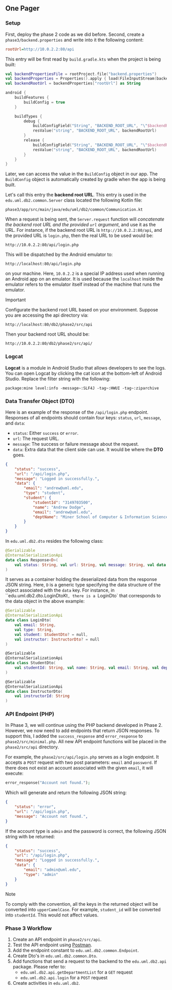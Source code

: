 ## One Pager

### Setup

First, deploy the phase 2 code as we did before. Second, create a `phase3/backend.properties` and write into it the following content:

```ini
rootUrl=http://10.0.2.2:80/api
```

This entry will be first read by `build.gradle.kts` when the project is being built:

```kotlin
val backendPropertiesFile = rootProject.file("backend.properties")
val backendProperties = Properties().apply { load(FileInputStream(backendPropertiesFile)) }
val backendRootUrl = backendProperties["rootUrl"] as String

android {
    buildFeatures {
        buildConfig = true
    }

    buildTypes {
        debug {
            buildConfigField("String", "BACKEND_ROOT_URL", "\"$backendRootUrl\"")
            resValue("string", "BACKEND_ROOT_URL", backendRootUrl)
        }
        release {
            buildConfigField("String", "BACKEND_ROOT_URL", "\"$backendRootUrl\"")
            resValue("string", "BACKEND_ROOT_URL", backendRootUrl)
        }
    }
}
```

Later, we can access the value in the `BuildConfig` object in our app. The `BuildConfig` object is automatically created by gradle when the app is being built.

Let's call this entry the **backend root URL**. This entry is used in the `edu.uml.db2.common.Server` class located the following Kotlin file:

```
phase3/app/src/main/java/edu/uml/db2/common/Communication.kt
```

When a request is being sent, the `Server.request` function will *concatenate the backend root URL and the provided `url` argument*, and use it as the URL. For instance, if the backend root URL is `http://10.0.2.2:80/api`, and the provided URL is `login.php`, then the real URL to be used would be:

```text
http://10.0.2.2:80/api/login.php
```

This will be dispatched by the Android emulator to:

```text
http://localhost:80/api/login.php
```

on your machine. Here, `10.0.2.2` is a special IP address used when running an Android app on an emulator. It is used because the `localhost` inside the emulator refers to the emulator itself instead of the machine that runs the emulator.

> [!IMPORTANT]
>
> Configurate the backend root URL based on your environment. Suppose you are accessing the api directory via:
>
> ```text
> http://localhost:80/db2/phase2/src/api
> ```
>
> Then your backend root URL should be:
>
> ```text
> http://10.0.2.2:80/db2/phase2/src/api/
> ```

### Logcat

**Logcat** is a module in Android Studio that allows developers to see the logs. You can open Logcat by clicking the cat icon at the bottom-left of Android Studio. Replace the filter string with the following:

```text
package:mine level:info -message~:SLF4J -tag~:HWUI -tag~:ziparchive
```

### Data Transfer Object (DTO)

Here is an example of the response of the `/api/login.php` endpoint. Responses of all endpoints should contain four keys: `status`, `url`, `message`, and `data`:

- `status`: Either `success` or `error`.
- `url`: The request URL.
- `message`: The success or failure message about the request.
- `data`: Extra data that the client side can use. It would be where the **DTO** goes.

```json
{
    "status": "success",
    "url": "/api/login.php",
    "message": "Logged in successfully.",
    "data": {
        "email": "andrew@uml.edu",
        "type": "student",
        "student": {
            "studentId": "3149703500",
            "name": "Andrew Dodge",
            "email": "andrew@uml.edu",
            "deptName": "Miner School of Computer & Information Sciences"
        }
    }
}
```

In `edu.uml.db2.dto` resides the following class:

```kotlin
@Serializable
@InternalSerializationApi
data class Response<D>(
    val status: String, val url: String, val message: String, val data: D
)
```

It serves as a container holding the deserialized data from the response JSON string. Here, `D` is a generic type specifying the data structure of the object associated with the `data` key. For instance, in ``edu.uml.db2.dto.LoginDtoKt`, there is a `LoginDto` that corresponds to the data object in the above example:

```kotlin
@Serializable
@InternalSerializationApi
data class LoginDto(
    val email: String,
    val type: String,
    val student: StudentDto? = null,
    val instructor: InstructorDto? = null
)

@Serializable
@InternalSerializationApi
data class StudentDto(
    val studentId: String, val name: String, val email: String, val deptName: String
)

@Serializable
@InternalSerializationApi
data class InstructorDto(
    val instructorId: String
)
```

### API Endpoint (PHP)

In Phase 3, we will continue using the PHP backend developed in Phase 2. However, we now need to add endpoints that return JSON responses. To support this, I added the `success_response` and `error_response` to `phase2/src/minimal.php`. All new API endpoint functions will be placed in the `phase2/src/api` directory.

For example, the `phase2/src/api/login.php` serves as a login endpoint. It accepts a `POST` request with two post parameters: `email` and `password`. If there does not exist an account associated with the given `email`, it will execute:

```php
error_response("Account not found.");
```

Which will generate and return the following JSON string:

```json
{
    "status": "error",
    "url": "/api/login.php",
    "message": "Account not found.",
}
```

If the account type is `admin` and the password is correct, the following JSON string with be returned:

```json
{
    "status": "success",
    "url": "/api/login.php",
    "message": "Logged in successfully.",
    "data": {
        "email": "admin@uml.edu",
        "type": "admin"
    }
}
```

> [!NOTE]
>
> To comply with the convention, all the keys in the returned object will be converted into `upperCamelCase`. For example, `student_id` will be converted into `studentId`. This would not affect values.

### Phase 3 Workflow

1. Create an API endpoint in `phase2/src/api`.
2. Test the API endpoint using [Postman](https://www.postman.com).
3. Add the endpoint constant to `edu.uml.db2.common.Endpoint`.
4. Create Dto's in `edu.uml.db2.common.Dto`.
5. Add functions that send a request to the backend to the `edu.uml.db2.api` package. Please refer to:
    - `edu.uml.db2.api.getDepartmentList` for a `GET` request
    - `edu.uml.db2.api.login` for a `POST` request
6. Create activities in `edu.uml.db2`.